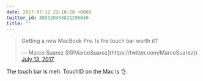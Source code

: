```yaml
---
date: 2017-07-12 22:10:28 +0000
twitter_id: 885320493821296640
title: ''
---
```


<blockquote class="twitter-tweet"><p lang="en" dir="ltr">Getting a new MacBook Pro. Is the touch bar worth it?</p>&mdash; Marco Suarez ([@MarcoSuarez](https://twitter.com/MarcoSuarez)) <a href="https://twitter.com/MarcoSuarez/status/885319345014022144?ref_src=twsrc%5Etfw">July 13, 2017</a></blockquote>
<script async src="https://platform.twitter.com/widgets.js" charset="utf-8"></script>

The touch bar is meh. TouchID on the Mac is 👌.
